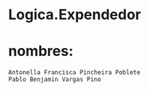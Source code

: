 # Logica.Expendedor

# nombres:
    Antonella Francisca Pincheira Poblete
    Pablo Benjamin Vargas Pino